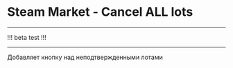 # Steam Market - Cancel ALL lots

***

!!! beta test !!!

***

Добавляет кнопку над неподтвержденными лотами
